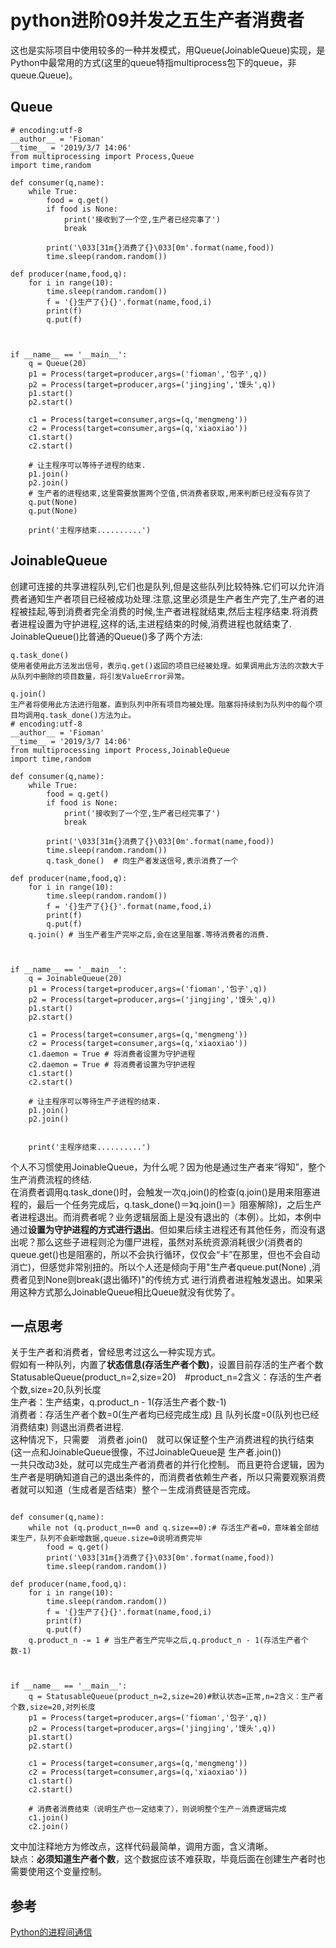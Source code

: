 # python进阶09并发之五生产者消费者
这也是实际项目中使用较多的一种并发模式，用Queue(JoinableQueue)实现，是Python中最常用的方式(这里的queue特指multiprocess包下的queue，非queue.Queue)。  

## Queue
```
# encoding:utf-8
__author__ = 'Fioman'
__time__ = '2019/3/7 14:06'
from multiprocessing import Process,Queue
import time,random

def consumer(q,name):
    while True:
        food = q.get()
        if food is None:
            print('接收到了一个空,生产者已经完事了')
            break

        print('\033[31m{}消费了{}\033[0m'.format(name,food))
        time.sleep(random.random())

def producer(name,food,q):
    for i in range(10):
        time.sleep(random.random())
        f = '{}生产了{}{}'.format(name,food,i)
        print(f)
        q.put(f)



if __name__ == '__main__':
    q = Queue(20)
    p1 = Process(target=producer,args=('fioman','包子',q))
    p2 = Process(target=producer,args=('jingjing','馒头',q))
    p1.start()
    p2.start()

    c1 = Process(target=consumer,args=(q,'mengmeng'))
    c2 = Process(target=consumer,args=(q,'xiaoxiao'))
    c1.start()
    c2.start()

    # 让主程序可以等待子进程的结束.
    p1.join()
    p2.join()
    # 生产者的进程结束,这里需要放置两个空值,供消费者获取,用来判断已经没有存货了
    q.put(None)
    q.put(None)

    print('主程序结束..........')
```
## JoinableQueue
创建可连接的共享进程队列,它们也是队列,但是这些队列比较特殊.它们可以允许消费者通知生产者项目已经被成功处理.注意,这里必须是生产者生产完了,生产者的进程被挂起,等到消费者完全消费的时候,生产者进程就结束,然后主程序结束.将消费者进程设置为守护进程,这样的话,主进程结束的时候,消费进程也就结束了.  
JoinableQueue()比普通的Queue()多了两个方法:  
```
q.task_done() 
使用者使用此方法发出信号，表示q.get()返回的项目已经被处理。如果调用此方法的次数大于从队列中删除的项目数量，将引发ValueError异常。

q.join() 
生产者将使用此方法进行阻塞，直到队列中所有项目均被处理。阻塞将持续到为队列中的每个项目均调用q.task_done()方法为止。 
# encoding:utf-8
__author__ = 'Fioman'
__time__ = '2019/3/7 14:06'
from multiprocessing import Process,JoinableQueue
import time,random

def consumer(q,name):
    while True:
        food = q.get()
        if food is None:
            print('接收到了一个空,生产者已经完事了')
            break

        print('\033[31m{}消费了{}\033[0m'.format(name,food))
        time.sleep(random.random())
        q.task_done()  # 向生产者发送信号,表示消费了一个

def producer(name,food,q):
    for i in range(10):
        time.sleep(random.random())
        f = '{}生产了{}{}'.format(name,food,i)
        print(f)
        q.put(f)
    q.join() # 当生产者生产完毕之后,会在这里阻塞.等待消费者的消费.



if __name__ == '__main__':
    q = JoinableQueue(20)
    p1 = Process(target=producer,args=('fioman','包子',q))
    p2 = Process(target=producer,args=('jingjing','馒头',q))
    p1.start()
    p2.start()

    c1 = Process(target=consumer,args=(q,'mengmeng'))
    c2 = Process(target=consumer,args=(q,'xiaoxiao'))
    c1.daemon = True # 将消费者设置为守护进程
    c2.daemon = True # 将消费者设置为守护进程
    c1.start()
    c2.start()

    # 让主程序可以等待生产子进程的结束.
    p1.join()
    p2.join()


    print('主程序结束..........')
```
个人不习惯使用JoinableQueue，为什么呢？因为他是通过生产者来“得知”，整个生产消费流程的终结.  
在消费者调用q.task_done()时，会触发一次q.join()的检查(q.join()是用来阻塞进程的，最后一个任务完成后，q.task_done()＝》q.join()＝》阻塞解除)，之后生产者进程退出。而消费者呢？业务逻辑层面上是没有退出的（本例）。比如，本例中通过**设置为守护进程的方式进行退出**。但如果后续主进程还有其他任务，而没有退出呢？那么这些子进程则沦为僵尸进程，虽然对系统资源消耗很少(消费者的queue.get()也是阻塞的，所以不会执行循环，仅仅会“卡”在那里，但也不会自动消亡)，但感觉非常别扭的。所以个人还是倾向于用"生产者queue.put(None) ,消费者见到None则break(退出循环)"的传统方式 进行消费者进程触发退出。如果采用这种方式那么JoinableQueue相比Queue就没有优势了。 
## 一点思考
关于生产者和消费者，曾经思考过这么一种实现方式。  
假如有一种队列，内置了**状态信息(存活生产者个数)**，设置目前存活的生产者个数  
StatusableQueue(product_n=2,size=20)　#product_n=2含义：存活的生产者个数,size=20,队列长度  
生产者：生产结束，q.product_n - 1(存活生产者个数-1)  
消费者：存活生产者个数=0(生产者均已经完成生成) 且 队列长度=0(队列也已经消费结束)  则退出消费者进程.   
这种情况下，只需要　消费者.join()　就可以保证整个生产消费进程的执行结束(这一点和JoinableQueue很像，不过JoinableQueue是 生产者.join())  
一共只改动3处，就可以完成生产者消费者的并行化控制。 而且更符合逻辑，因为生产者是明确知道自己的退出条件的，而消费者依赖生产者，所以只需要观察消费者就可以知道（生成者是否结束）整个－生成消费链是否完成。  

```

def consumer(q,name):
    while not (q.product_n==0 and q.size==0):# 存活生产者=0，意味着全部结束生产，队列不会新增数据,queue.size=0说明消费完毕
        food = q.get()
        print('\033[31m{}消费了{}\033[0m'.format(name,food))
        time.sleep(random.random())

def producer(name,food,q):
    for i in range(10):
        time.sleep(random.random())
        f = '{}生产了{}{}'.format(name,food,i)
        print(f)
        q.put(f)
    q.product_n -= 1 # 当生产者生产完毕之后,q.product_n - 1(存活生产者个数-1)



if __name__ == '__main__':
    q = StatusableQueue(product_n=2,size=20)#默认状态=正常,n=2含义：生产者个数,size=20,对列长度
    p1 = Process(target=producer,args=('fioman','包子',q))
    p2 = Process(target=producer,args=('jingjing','馒头',q))
    p1.start()
    p2.start()

    c1 = Process(target=consumer,args=(q,'mengmeng'))
    c2 = Process(target=consumer,args=(q,'xiaoxiao'))
    c1.start()
    c2.start()

    # 消费者消费结束（说明生产也一定结束了），则说明整个生产－消费逻辑完成
    c1.join()
    c2.join()
```
文中加注释地方为修改点，这样代码最简单，调用方面，含义清晰。  
缺点：**必须知道生产者个数**，这个数据应该不难获取，毕竟后面在创建生产者时也需要使用这个变量控制。  



## 参考  
[Python的进程间通信](https://www.jianshu.com/p/acf67126d804)  